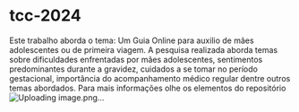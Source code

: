 # tcc-2024
Este trabalho aborda o tema:  Um Guia Online para auxilio de mães adolescentes ou de primeira viagem.
A pesquisa realizada aborda temas sobre dificuldades enfrentadas por mães adolescentes, sentimentos predominantes durante a gravidez,
cuidados a se tomar no período gestacional, importância do acompanhamento médico regular dentre outros temas abordados.
Para mais informações olhe os elementos do repositório
![Uploading image.png…]()
